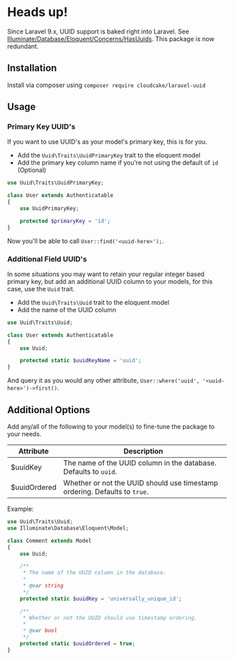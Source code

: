# Heads up!
Since Laravel 9.x, UUID support is baked right into Laravel. See [Illuminate/Database/Eloquent/Concerns/HasUuids](https://laravel.com/api/master/Illuminate/Database/Eloquent/Concerns/HasUuids.html). This package is now redundant.

## Installation
Install via composer using `composer require cloudcake/laravel-uuid`

## Usage

### Primary Key UUID's
If you want to use UUID's as your model's primary key, this is for you.

- Add the `Uuid\Traits\UuidPrimaryKey` trait to the eloquent model
- Add the primary key column name if you're not using the default of `id` (Optional)

```php
use Uuid\Traits\UuidPrimaryKey;

class User extends Authenticatable
{
    use UuidPrimaryKey;

    protected $primaryKey = 'id';
}
```
Now you'll be able to call `User::find('<uuid-here>');`.

### Additional Field UUID's
In some situations you may want to retain your regular integer based primary key, but add an additional UUID column to your models, for this case, use the `Uuid` trait.

- Add the `Uuid\Traits\Uuid` trait to the eloquent model
- Add the name of the UUID column
```php
use Uuid\Traits\Uuid;

class User extends Authenticatable
{
    use Uuid;

    protected static $uuidKeyName = 'uuid';
}
```
And query it as you would any other attribute, `User::where('uuid', '<uuid-here>')->first()`.

## Additional Options
Add any/all of the following to your model(s) to fine-tune the package to your needs.

| Attribute    | Description                                                                          |
-------------- | -------------------------------------------------------------------------------------|
| $uuidKey     | The name of the UUID column in the database. Defaults to `uuid`.                     |
| $uuidOrdered | Whether or not the UUID should use timestamp ordering. Defaults to `true`.           |

Example:

```php
use Uuid\Traits\Uuid;
use Illuminate\Database\Eloquent\Model;

class Comment extends Model
{
    use Uuid;

    /**
     * The name of the UUID column in the database.
     *
     * @var string
     */
    protected static $uuidKey = 'universally_unique_id';

    /**
     * Whether or not the UUID should use timestamp ordering.
     *
     * @var bool
     */
    protected static $uuidOrdered = true;
}
```
